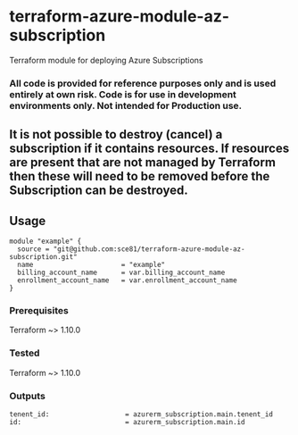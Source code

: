 # terraform-azure-module-az-subscription
Terraform module for deploying Azure Subscriptions

### All code is provided for reference purposes only and is used entirely at own risk. Code is for use in development environments only. Not intended for Production use. 
 
## It is not possible to destroy (cancel) a subscription if it contains resources. If resources are present that are not managed by Terraform then these will need to be removed before the Subscription can be destroyed.

## Usage

    module "example" {
      source = "git@github.com:sce81/terraform-azure-module-az-subscription.git"
      name                      = "example"
      billing_account_name      = var.billing_account_name
      enrollment_account_name   = var.enrollment_account_name
    }


### Prerequisites

Terraform ~> 1.10.0  

### Tested

Terraform ~> 1.10.0  

### Outputs

    tenent_id:                   = azurerm_subscription.main.tenent_id
    id:                          = azurerm_subscription.main.id
